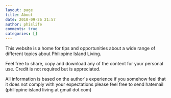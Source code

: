 ```yaml
---
layout: page
title: About
date: 2010-09-26 21:57
author: phislife
comments: true
categories: []
---
```

This website is a home for tips and opportunities about a wide range of different topics about Philippine Island Living.

Feel free to share, copy and download any of the content for your personal use. Credit is not required but is appreciated.

All information is based on the author's experience if you somehow feel that it does not comply with your expectations please feel free to send hatemail (philippine island living at gmail dot com)
